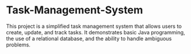 # Task-Management-System
This project is a simplified task management system that allows users to create, update, and track tasks. It demonstrates basic Java programming, the use of a relational database, and the ability to handle ambiguous problems.
